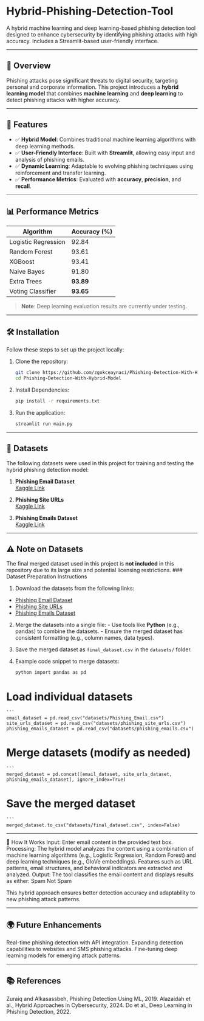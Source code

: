 # Hybrid-Phishing-Detection-Tool

A hybrid machine learning and deep learning-based phishing detection tool designed to enhance cybersecurity by identifying phishing attacks with high accuracy. Includes a Streamlit-based user-friendly interface.

---

## 🌟 Overview

Phishing attacks pose significant threats to digital security, targeting personal and corporate information. This project introduces a **hybrid learning model** that combines **machine learning** and **deep learning** to detect phishing attacks with higher accuracy.

---

## 🚀 Features

- ✅ **Hybrid Model**: Combines traditional machine learning algorithms with deep learning methods.
- ✅ **User-Friendly Interface**: Built with **Streamlit**, allowing easy input and analysis of phishing emails.
- ✅ **Dynamic Learning**: Adaptable to evolving phishing techniques using reinforcement and transfer learning.
- ✅ **Performance Metrics**: Evaluated with **accuracy**, **precision**, and **recall**.

---

## 📊 Performance Metrics

| **Algorithm**          | **Accuracy (%)** |
|-------------------------|------------------|
| Logistic Regression     | 92.84           |
| Random Forest           | 93.61           |
| XGBoost                 | 93.41           |
| Naive Bayes             | 91.80           |
| Extra Trees             | **93.89**       |
| Voting Classifier       | **93.65**       |

> **Note**: Deep learning evaluation results are currently under testing.

---

## 🛠️ Installation

Follow these steps to set up the project locally:

1. Clone the repository:
   ```bash
   git clone https://github.com/zgokceaynaci/Phishing-Detection-With-Hybrid-Model.git
   cd Phishing-Detection-With-Hybrid-Model

2. Install Dependencies:
   ```bash
   pip install -r requirements.txt

4. Run the application:
   ```bash
   streamlit run main.py
   
---

## 📂 Datasets

The following datasets were used in this project for training and testing the hybrid phishing detection model:

1. **Phishing Email Dataset**  
   [Kaggle Link](https://www.kaggle.com/datasets/naserabdullahalam/phishing-email-dataset)

2. **Phishing Site URLs**  
   [Kaggle Link](https://www.kaggle.com/datasets/taruntiwarihp/phishing-site-urls)

3. **Phishing Emails Dataset**  
   [Kaggle Link](https://www.kaggle.com/datasets/subhajournal/phishingemails)

---

## ⚠️ Note on Datasets 

The final merged dataset used in this project is **not included** in this repository due to its large size and potential licensing restrictions. ### Dataset Preparation Instructions
1. Download the datasets from the following links: 

- [Phishing Email Dataset](https://www.kaggle.com/datasets/naserabdullahalam/phishing-email-dataset) 
- [Phishing Site URLs](https://www.kaggle.com/datasets/taruntiwarihp/phishing-site-urls) 
- [Phishing Emails Dataset](https://www.kaggle.com/datasets/subhajournal/phishingemails) 

2. Merge the datasets into a single file: - Use tools like **Python** (e.g., pandas) to combine the datasets. - Ensure the merged dataset has consistent formatting (e.g., column names, data types). 

3. Save the merged dataset as `final_dataset.csv` in the `datasets/` folder.

 4. Example code snippet to merge datasets: 
    ```
    python import pandas as pd 

# Load individual datasets 
    ```
    email_dataset = pd.read_csv("datasets/Phishing_Email.csv") 
    site_urls_dataset = pd.read_csv("datasets/phishing_site_urls.csv") 
    phishing_emails_dataset = pd.read_csv("datasets/phishing_emails.csv") 

# Merge datasets (modify as needed) 
    ```
    merged_dataset = pd.concat([email_dataset, site_urls_dataset, phishing_emails_dataset], ignore_index=True) 

# Save the merged dataset 
    ```
    merged_dataset.to_csv("datasets/final_dataset.csv", index=False)

   
---

🎯 How It Works
Input: Enter email content in the provided text box.
Processing: The hybrid model analyzes the content using a combination of machine learning algorithms (e.g., Logistic Regression, Random Forest) and deep learning techniques (e.g., GloVe embeddings).
Features such as URL patterns, email structures, and behavioral indicators are extracted and analyzed.
Output: The tool classifies the email content and displays results as either:
Spam
Not Spam

This hybrid approach ensures better detection accuracy and adaptability to new phishing attack patterns.

---

## 🌍 Future Enhancements
Real-time phishing detection with API integration.
Expanding detection capabilities to websites and SMS phishing attacks.
Fine-tuning deep learning models for emerging attack patterns.

---

## 📚 References
Zuraiq and Alkasassbeh, Phishing Detection Using ML, 2019.
Alazaidah et al., Hybrid Approaches in Cybersecurity, 2024.
Do et al., Deep Learning in Phishing Detection, 2022.

